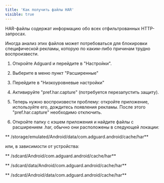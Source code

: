```yaml
---
title: 'Как получить файлы HAR'
visible: true
---
```


HAR-файлы содержат информацию обо всех отфильтрованных HTTP-запросах.

Иногда анализ этих файлов может потребоваться для блокировки специфической рекламы, которую по каким-либо причинам трудно воспроизвести. 

1. Откройте Adguard и перейдите в "Настройки".

2. Выберите в меню пункт "Расширенные"

3. Перейдите в "Низкоуровневые настройки"

4. Активируйте "pref.har.capture" (потребуется перезапустить защиту).

5. Теперь нужно воспроизвести проблему: откройте приложение, используйте его, дождитесь появления рекламы. После этого "pref.har.capture" необходимо отключить.

6. Откройте папку с кэшем приложения и найдите файлы с расширением .har, обычно они расположены в следующей локации:

 **  /storage/emulated/Android/data/com.adguard.android/cache/har**

   или, в зависимости от устройства:

  **   /sdcard/Android/com.adguard.android/cache/har**

  **   /sdcard/data/Android/com.adguard.android/cache/har**

  **   /sdcard/Android/data/com.adguard.android/cache/har**